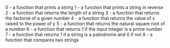 0 - a function that prints a string
1 - a function that prints a string in reverse
2 - a function that returns the length of a string
3 - a function that returns the factorial of a given number
4 - a function that returns the value of x raised to the power of y
5 - a function that returns the natural square root of a number
6 - a function that returns 1 if the input integer is a prime number
7 - a function that returns 1 if a string is a palindrome and 0 if not
8 - a function that compares two strings  
